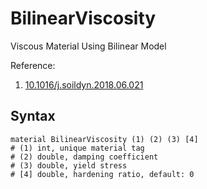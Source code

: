 # BilinearViscosity

Viscous Material Using Bilinear Model

Reference:
1. [10.1016/j.soildyn.2018.06.021](https://doi.org/10.1016/j.soildyn.2018.06.021)

## Syntax

```
material BilinearViscosity (1) (2) (3) [4]
# (1) int, unique material tag
# (2) double, damping coefficient
# (3) double, yield stress
# [4] double, hardening ratio, default: 0
```
